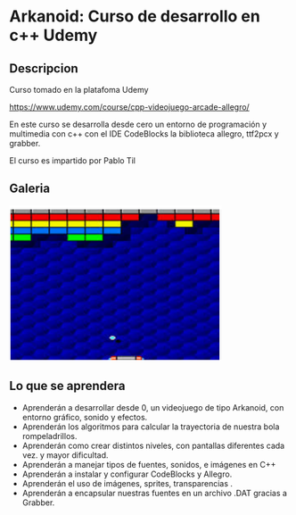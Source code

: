 
# Arkanoid: Curso de desarrollo en c++ Udemy

## Descripcion 

Curso tomado en la platafoma Udemy

https://www.udemy.com/course/cpp-videojuego-arcade-allegro/

En este curso se desarrolla desde cero un entorno de programación y multimedia
con c++ con el IDE CodeBlocks la biblioteca allegro, ttf2pcx y grabber.

El curso es impartido por Pablo Til

## Galeria

![Arkanoid2.png](ImagenesRepo/Arkanoid2.PNG)

## Lo que se aprendera 

- Aprenderán a desarrollar desde 0, un videojuego de tipo Arkanoid, con entorno gráfico, sonido y efectos.
- Aprenderán los algoritmos para calcular la trayectoria de nuestra bola rompeladrillos.
- Aprenderán como crear distintos niveles, con pantallas diferentes cada vez. y mayor dificultad.
- Aprenderán a manejar tipos de fuentes, sonidos, e imágenes en C++
- Aprenderán a instalar y configurar CodeBlocks y Allegro.
- Aprenderán el uso de imágenes, sprites, transparencias .
- Aprenderán a encapsular nuestras fuentes en un archivo .DAT gracias a Grabber.
